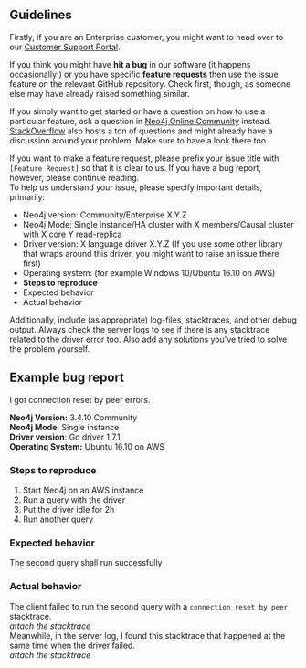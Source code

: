 ## Guidelines

Firstly, if you are an Enterprise customer, you might want to head over to our [Customer Support Portal](https://support.neo4j.com/).

If you think you might have **hit a bug** in our software (it happens occasionally!) or you have specific **feature requests** then use the issue feature on the relevant GitHub repository.
Check first, though, as someone else may have already raised something similar.

If you simply want to get started or have a question on how to use a particular feature, ask a question in [Neo4j Online Community](https://community.neo4j.com/) instead.
[StackOverflow](https://stackoverflow.com/questions/tagged/neo4j) also hosts a ton of questions and might already have a discussion around your problem.
Make sure to have a look there too.

If you want to make a feature request, please prefix your issue title with `[Feature Request]` so that it is clear to us.
If you have a bug report, however, please continue reading.  
To help us understand your issue, please specify important details, primarily:

- Neo4j version: Community/Enterprise X.Y.Z
- Neo4j Mode: Single instance/HA cluster with X members/Causal cluster with X core Y read-replica
- Driver version: X language driver X.Y.Z (If you use some other library that wraps around this driver, you might want to raise an issue there first)
- Operating system: (for example Windows 10/Ubuntu 16.10 on AWS)
- **Steps to reproduce**
- Expected behavior
- Actual behavior

Additionally, include (as appropriate) log-files, stacktraces, and other debug output.
Always check the server logs to see if there is any stacktrace related to the driver error too.
Also add any solutions you've tried to solve the problem yourself.

## Example bug report

I got connection reset by peer errors.

**Neo4j Version:** 3.4.10 Community  
**Neo4j Mode**: Single instance  
**Driver version**: Go driver 1.7.1  
**Operating System:** Ubuntu 16.10 on AWS  

### Steps to reproduce
1. Start Neo4j on an AWS instance
2. Run a query with the driver
3. Put the driver idle for 2h
4. Run another query
### Expected behavior
The second query shall run successfully
### Actual behavior
The client failed to run the second query with a `connection reset by peer` stacktrace.  
*attach the stacktrace*  
Meanwhile, in the server log, I found this stacktrace that happened at the same time when the driver failed.  
*attach the stacktrace*  

